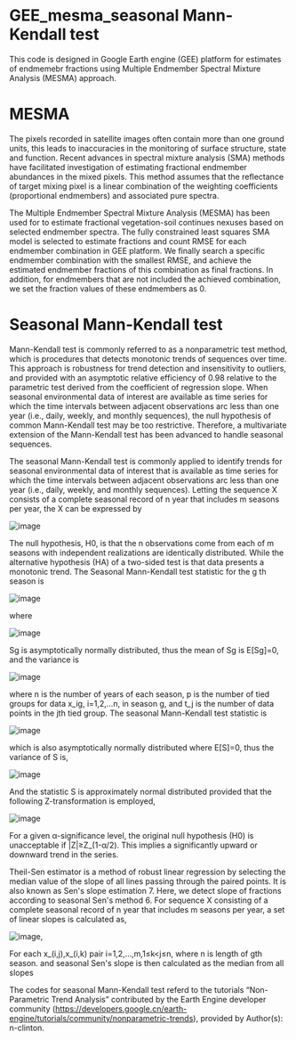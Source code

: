 # GEE_mesma_seasonal Mann-Kendall test

This code is designed in Google Earth engine (GEE) platform for estimates of endmemebr fractions using Multiple Endmember Spectral Mixture Analysis (MESMA) approach.                                                                               
# MESMA
The pixels recorded in satellite images often contain more than one ground units, this leads to inaccuracies in the monitoring of surface structure, state and function. Recent advances in spectral mixture analysis (SMA) methods have facilitated investigation of estimating fractional endmember abundances in the mixed pixels. This method assumes that the reflectance of target mixing pixel is a linear combination of the weighting coefficients (proportional endmembers) and associated pure spectra.

The Multiple Endmember Spectral Mixture Analysis (MESMA) has been used for to estimate fractional vegetation-soil continues nexuses based on selected endmember spectra. The fully constrained least squares SMA model is selected to estimate fractions and count RMSE for each endmember combination in GEE platform. We finally search a specific endmember combination with the smallest RMSE, and achieve the estimated endmember fractions of this combination as final fractions. In addition, for endmembers that are not included the achieved combination, we set the fraction values of these endmembers as 0. 

# Seasonal Mann-Kendall test
Mann-Kendall test is commonly referred to as a nonparametric test method, which is procedures that detects monotonic trends of sequences over time. This approach is robustness for trend detection and insensitivity to outliers, and provided with an asymptotic relative efficiency of 0.98 relative to the parametric test derived from the coefficient of regression slope. When seasonal environmental data of interest are available as time series for which the time intervals between adjacent observations arc less than one year (i.e., daily, weekly, and monthly sequences), the null hypothesis of common Mann-Kendall test may be too restrictive. Therefore, a multivariate extension of the Mann-Kendall test has been advanced to handle seasonal sequences.

The seasonal Mann-Kendall test is commonly applied to identify trends for seasonal environmental data of interest that is available as time series for which the time intervals between adjacent observations arc less than one year (i.e., daily, weekly, and monthly sequences). Letting the sequence X consists of a complete seasonal record of n year that includes m seasons per year, the X can be expressed by

![image](https://user-images.githubusercontent.com/39107952/121304324-c70b0980-c92e-11eb-9158-27804ef54503.png)

The null hypothesis, H0, is that the n observations come from each of m seasons with independent realizations are identically distributed. While the alternative hypothesis (HA) of a two-sided test is that data presents a monotonic trend. The Seasonal Mann-Kendall test statistic for the g th season is

![image](https://user-images.githubusercontent.com/39107952/121304493-ff124c80-c92e-11eb-9d97-35c50f359e8a.png)

where

![image](https://user-images.githubusercontent.com/39107952/121304552-12251c80-c92f-11eb-83e0-06bb5ac3eb2a.png)

Sg is asymptotically normally distributed, thus the mean of Sg is E[Sg]=0, and the variance is

![image](https://user-images.githubusercontent.com/39107952/121304654-354fcc00-c92f-11eb-8ae2-ab58ded03c43.png)

where n is the number of years of each season, p is the number of tied groups for data x_ig, i=1,2,…n, in season g, and t_j is the number of data points in the jth tied group. The seasonal Mann-Kendall test statistic is 

![image](https://user-images.githubusercontent.com/39107952/121304741-4c8eb980-c92f-11eb-914e-11c3e5f7c083.png)

which is also asymptotically normally distributed where E[S]=0, thus the variance of S is, 

![image](https://user-images.githubusercontent.com/39107952/121304792-5ca69900-c92f-11eb-81bb-9a594059caaa.png)

And the statistic S is approximately normal distributed provided that the following Z-transformation is employed,

![image](https://user-images.githubusercontent.com/39107952/121304842-6fb96900-c92f-11eb-8bc5-236d6f0b7c70.png)

For a given α-significance level, the original null hypothesis (H0) is unacceptable if |Z|≥Z_(1-α/2). This implies a significantly upward or downward trend in the series.

Theil-Sen estimator is a method of robust linear regression by selecting the median value of the slope of all lines passing through the paired points. It is also known as Sen's slope estimation 7. Here, we detect slope of fractions according to seasonal Sen's method 6. For sequence X consisting of a complete seasonal record of n year that includes m seasons per year, a set of linear slopes is calculated as,

![image](https://user-images.githubusercontent.com/39107952/121304912-88c21a00-c92f-11eb-8f97-b1988db54ba9.png),

For each x_(i,j),x_(i,k)  pair i=1,2,…,m,1≤k<j≤n, where n is length of gth season. and seasonal Sen's slope is then calculated as the median from all slopes

The codes for seasonal Mann-Kendall test referd to the tutorials “Non-Parametric Trend Analysis” contributed by the Earth Engine developer community (https://developers.google.cn/earth-engine/tutorials/community/nonparametric-trends), provided by Author(s): n-clinton.

